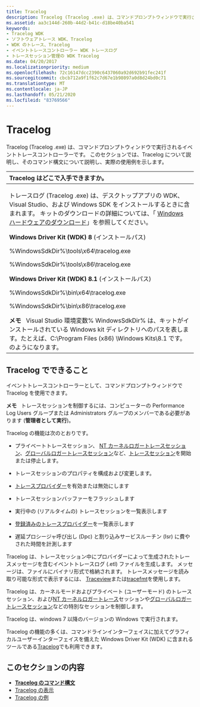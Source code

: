 ```yaml
---
title: Tracelog
description: Tracelog (Tracelog .exe) は、コマンドプロンプトウィンドウで実行されるイベントトレースコントローラーです。 このセクションでは、Tracelog について説明し、そのコマンド構文について説明し、実際の使用例を示します。
ms.assetid: aa3c144d-260b-44d2-b41c-d18be40ba541
keywords:
- Tracelog WDK
- ソフトウェアトレース WDK、Tracelog
- WDK のトレース、Tracelog
- イベントトレースコントローラー WDK トレースログ
- トレースセッション管理の WDK Tracelog
ms.date: 04/20/2017
ms.localizationpriority: medium
ms.openlocfilehash: 72c16147dcc2390c6437060a92d692b91fec241f
ms.sourcegitcommit: cbcb712a9f1f62c7d67e1b98097a0d8d24bd0c71
ms.translationtype: MT
ms.contentlocale: ja-JP
ms.lasthandoff: 05/21/2020
ms.locfileid: "83769566"
---
```

# <a name="tracelog"></a>Tracelog


Tracelog (Tracelog .exe) は、コマンドプロンプトウィンドウで実行されるイベントトレースコントローラーです。 このセクションでは、Tracelog について説明し、そのコマンド構文について説明し、実際の使用例を示します。

<table>
<colgroup>
<col width="100%" />
</colgroup>
<thead>
<tr class="header">
<th align="left">Tracelog はどこで入手できますか。</th>
</tr>
</thead>
<tbody>
<tr class="odd">
<td align="left"><p>トレースログ (Tracelog .exe) は、デスクトップアプリの WDK、Visual Studio、および Windows SDK をインストールするときに含まれます。 キットのダウンロードの詳細については、「 <a href="https://docs.microsoft.com/windows-hardware/drivers/download-the-wdk" data-raw-source="[Windows Hardware Downloads](https://docs.microsoft.com/windows-hardware/drivers/download-the-wdk)">Windows ハードウェアのダウンロード</a>」を参照してください。</p>
<p><strong>Windows Driver Kit (WDK) 8</strong> (インストールパス)</p>
<p>%WindowsSdkDir%\tools\x64\tracelog.exe</p>
<p>%WindowsSdkDir%\tools\x86\tracelog.exe</p>
<p><strong>Windows Driver Kit (WDK) 8.1</strong> (インストールパス)</p>
<p>%WindowsSdkDir%\bin\x64\tracelog.exe</p>
<p>%WindowsSdkDir%\bin\x86\tracelog.exe</p>
<div class="alert">
<strong>メモ</strong>   Visual Studio 環境変数% WindowsSdkDir% は、キットがインストールされている Windows kit ディレクトリへのパスを表します。たとえば、C:\Program Files (x86) \Windows Kits\8.1 です。のようになります。
</div>
</td>
</tr>
</tbody>
</table>

 

## <a name="span-idwhat_you_can_do_with_tracelogspanspan-idwhat_you_can_do_with_tracelogspanspan-idwhat_you_can_do_with_tracelogspanwhat-you-can-do-with-tracelog"></a><span id="What_you_can_do_with_Tracelog"></span><span id="what_you_can_do_with_tracelog"></span><span id="WHAT_YOU_CAN_DO_WITH_TRACELOG"></span>Tracelog でできること


イベントトレースコントローラーとして、コマンドプロンプトウィンドウで Tracelog を使用できます。

**メモ**   トレースセッションを制御するには、コンピューターの Performance Log Users グループまたは Administrators グループのメンバーである必要があります (**管理者として実行**)。

Tracelog の機能は次のとおりです。

-   プライベートトレースセッション、 [NT カーネルロガートレースセッション](nt-kernel-logger-trace-session.md)、[グローバルロガートレースセッション](global-logger-trace-session.md)など、[トレースセッション](trace-session.md)を開始または停止します。

-   トレースセッションのプロパティを構成および変更します。

-   [トレースプロバイダー](trace-provider.md)を有効または無効にします

-   トレースセッションバッファーをフラッシュします

-   実行中の (リアルタイムの) トレースセッションを一覧表示します

-   [登録済みのトレースプロバイダー](registered-provider.md)を一覧表示します

-   遅延プロシージャ呼び出し (Dpc) と割り込みサービスルーチン (Isr) に費やされた時間を計測します

Tracelog は、トレースセッション中にプロバイダーによって生成されたトレースメッセージを含むイベントトレースログ (.etl) ファイルを生成します。 メッセージは、ファイルにバイナリ形式で格納されます。 トレースメッセージを読み取り可能な形式で表示するには、 [Traceview](traceview.md)または[tracefmt](tracefmt.md)を使用します。

Tracelog は、カーネルモードおよびプライベート (ユーザーモード) のトレースセッション、および[NT カーネルロガートレース](nt-kernel-logger-trace-session.md)セッションや[グローバルロガートレースセッション](global-logger-trace-session.md)などの特別なセッションを制御します。

Tracelog は、windows 7 以降のバージョンの Windows で実行されます。

Tracelog の機能の多くは、コマンドラインインターフェイスに加えてグラフィカルユーザーインターフェイスを備えた Windows Driver Kit (WDK) に含まれるツールである[Tracelog](traceview.md)でも利用できます。

## <a name="span-idin_this_sectionspanin-this-section"></a><span id="in_this_section"></span>このセクションの内容

-   [**Tracelog のコマンド構文**](tracelog-command-syntax.md)
-   [Tracelog の表示](tracelog-displays.md)
-   [Tracelog の例](tracelog-examples.md)
